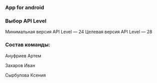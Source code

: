 ### Аpp for android


### Выбор API Level
Минимальная версия API Level — 24 Целевая версия API Level — 28

### Состав команды:
Ануфриев Артем

Захаров Иван

Сырбулова Ксения
